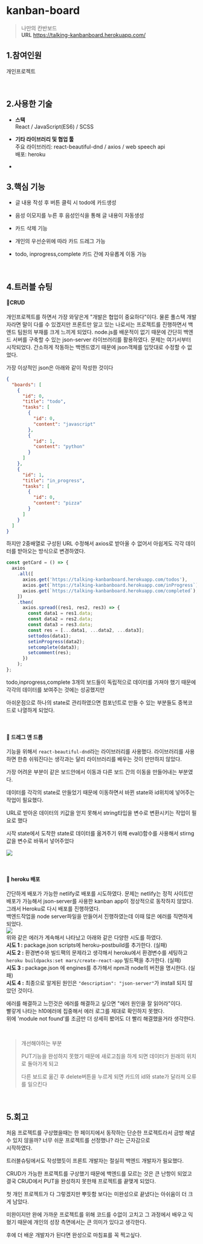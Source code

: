 # kanban-board

> 나만의 칸반보드  
> **URL** https://talking-kanbanboard.herokuapp.com/

## 1.참여인원

개인프로젝트

<br/>

## 2.사용한 기술

- **스택**  
  React / JavaScript(ES6) / SCSS

- **기타 라이브러리 및 협업 툴**  
  주요 라이브러리: react-beautiful-dnd / axios / web speech api  
  배포: heroku

- <br/>

## 3.핵심 기능

- 글 내용 작성 후 버튼 클릭 시 todo에 카드생성

- 음성 이모지를 누른 후 음성인식을 통해 글 내용이 자동생성

- 카드 삭제 기능

- 개인의 우선순위에 따라 카드 드레그 가능

- todo, inprogress,complete 카드 간에 자유롭게 이동 가능

  <br/>

## 4.트러블 슈팅

#### 📌CRUD

개인프로젝트를 하면서 가장 와닿은게 "개발은 협업이 중요하다"이다. 물론 풀스택 개발자라면 말이 다를 수 있겠지만 프론트만 알고 있는 나로서는 프로젝트를 진행하면서 백엔드 팀원의 부재를 크게 느끼게 되었다.
node.js를 배운적이 없기 때문에 간단히 백엔드 서버를 구축할 수 있는 json-server 라이브러리를 활용하였다.
문제는 여기서부터 시작되었다.
간소하게 작동하는 백엔드였기 때문에 json객체를 입맛대로 수정할 수 없었다.

가장 이상적인 json은 아래와 같이 작성한 것이다

```json
{
  "boards": [
    {
      "id": 0,
      "title": "todo",
      "tasks": [
        {
          "id": 0,
          "content": "javascript"
        },
        {
          "id": 1,
          "content": "python"
        }
      ]
    },
    {
      "id": 1,
      "title": "in_progress",
      "tasks": [
        {
          "id": 0,
          "content": "pizza"
        }
      ]
    }
  ]
}
```

하지만 2중배열로 구성된 URL 수정해서 axios로 받아올 수 없어서 아쉽게도 각각 데이터를 받아오는 방식으로 변경하였다.

```jsx
const getCard = () => {
  axios
    .all([
      axios.get('https://talking-kanbanboard.herokuapp.com/todos'),
      axios.get(`https://talking-kanbanboard.herokuapp.com/inProgress`),
      axios.get(`https://talking-kanbanboard.herokuapp.com/completed`),
    ])
    .then(
      axios.spread((res1, res2, res3) => {
        const data1 = res1.data;
        const data2 = res2.data;
        const data3 = res3.data;
        const res = [...data1, ...data2, ...data3];
        settodos(data1);
        setinProgress(data2);
        setcomplete(data3);
        setcomment(res);
      })
    );
};
```

todo,inprogress,complete 3개의 보드들이 독립적으로 데이터를 가져야 했기 때문에 각각의 데이터를 보여주는 것에는 성공했지만

아쉬운점으로 하나의 state로 관리하였으면 컴포넌트로 만들 수 있는 부분들도 중복코드로 나열하게 되었다.

<br/>

#### 📌 드레그 앤 드롭

기능을 위해서 `react-beautiful-dnd`라는 라이브러리를 사용했다. 라이브러리를 사용하면 한층 쉬워진다는 생각과는 달리 라이브러리를 배우는 것이 만만하지 않았다.

가장 어려운 부분이 같은 보드안에서 이동과 다른 보드 간의 이동을 만들어내는 부분였다.

데이터를 각각의 state로 만들었기 때문에 이동하면서 바뀐 state와 id위치에 넣어주는 작업이 필요했다.

URL로 받아온 데이터의 키값을 얻지 못해서 string타입을 변수로 변환시키는 작업이 필요로 했다

시작 state에서 도착한 state로 데이터를 옮겨주기 위해 eval()함수를 사용해서 stirng값을 변수로 바꿔서 넣어주었다

<img src='./public/pic/dragdrop.png'> <br>

<br/>

#### 📌 heroku 배포

간단하게 배포가 가능한 netlify로 배포를 시도하였다.
문제는 netlify는 정적 사이트만 배포가 가능해서 json-server를 사용한 kanban app이 정상적으로 동작하지 않았다.  
그래서 Heroku로 다시 배포를 진행하였다.  
백엔드작업을 node server파일을 만들어서 진행하였는데 이때 많은 에러를 직면하게 되었다.  
<img src='./public/pic/heroku.png'> <br>
위와 같은 에러가 계속해서 나타났고 아래와 같은 다양한 시도를 하였다.  
 **시도 1 :** package.json scripts에 heroku-postbuild를 추가한다. (실패)  
 **시도 2 :** 환경변수와 빌드팩의 문제라고 생각해서 heroku에서 환경변수를 세팅하고 `heroku buildpacks:set mars/create-react-app`
빌드팩을 추가한다. (실패)  
 **시도 3 :** package.json 에 engines를 추가해서 npm과 node의 버전을 명시한다. (실패)  
 **시도 4 :** 최종으로 알게된 원인은 `"description": "json-server"`가 install 되지 않았던 것이다.

에러를 해결하고 느낀것은 에러를 해결하고 싶으면 "에러 원인을 잘 읽어라"이다.  
 빨갛게 나타는 h10에러에 집중해서 에러 로그를 제대로 확인하지 못했다.  
 위에 'module not found'를 조금만 더 상세히 봤어도 더 빨리 해결했을거라 생각한다.

<br/>

> 개선해야하는 부분
>
> PUT기능을 완성하지 못했기 때문에 새로고침을 하게 되면 데이터가 원래의 위치로 돌아가게 되고
>
> 다른 보드로 옮긴 후 delete버튼을 누르게 되면 카드의 id와 state가 달라져 오류를 일으킨다

<br/>

## 5.회고

처음 프로젝트를 구상했을때는 한 페이지에서 동작하는 단순한 프로젝트라서 금방 해낼 수 있지 않을까? 너무 쉬운 프로젝트를 선정했나? 라는 근자감으로  
시작하였다.

트러블슈팅에서도 작성했듯이 프론트 개발자는 절실히 백엔드 개발자가 필요했다.

CRUD가 가능한 프로젝트를 구상했기 때문에 백엔드를 모르는 것은 큰 난항이 되었고 결국 CRUD에서 PUT을 완성하지 못한채 프로젝트를 끝맺게 되었다.

첫 개인 프로젝트가 다 그렇겠지만 뿌듯함 보다는 미완성으로 끝냈다는 아쉬움이 더 크게 남았다.

미완이지만 완에 가까운 프로젝트를 위해 코드를 수없이 고치고 그 과정에서 배우고 익혔기 때문에 개인의 성장 측면에서는 큰 의미가 있다고 생각한다.

후에 더 배운 개발자가 된다면 완성으로 마침표를 꼭 찍고싶다.
